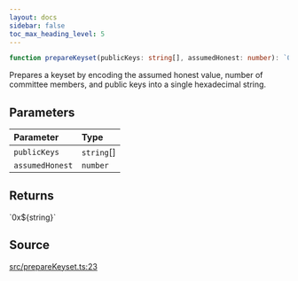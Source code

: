 ```yaml
---
layout: docs
sidebar: false
toc_max_heading_level: 5
---
```


```ts
function prepareKeyset(publicKeys: string[], assumedHonest: number): `0x${string}`;
```

Prepares a keyset by encoding the assumed honest value, number of committee
members, and public keys into a single hexadecimal string.

## Parameters

| Parameter       | Type       |
| :-------------- | :--------- |
| `publicKeys`    | `string`[] |
| `assumedHonest` | `number`   |

## Returns

\`0x$\{string\}\`

## Source

[src/prepareKeyset.ts:23](https://github.com/OffchainLabs/arbitrum-orbit-sdk/blob/cfcbd32d6879cf7817a33b24f062a0fd879ea257/src/prepareKeyset.ts#L23)
